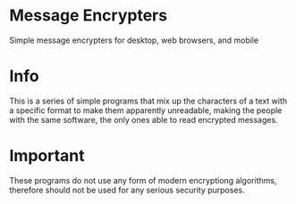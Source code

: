 # Message Encrypters
Simple message encrypters for desktop, web browsers, and mobile
# Info
This is a series of simple programs that mix up the characters of a text with a specific format to make them apparently unreadable, making the people with the same software, the only ones able to read encrypted messages.
# Important
These programs do not use any form of modern encryptiong algorithms, therefore should not be used for any serious security purposes.
